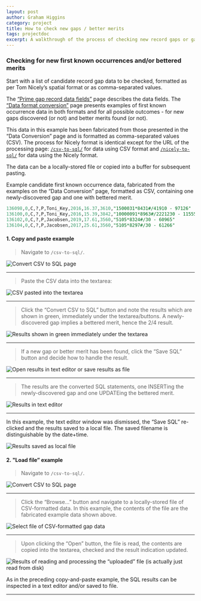 ```yaml
---
layout: post
author: Graham Higgins
category: project
title: How to check new gaps / better merits
tags: projectdoc
excerpt: A walkthrough of the process of checking new record gaps or gaps with better merits -  
---
```


### Checking for new first known occurrences and/or bettered merits

Start with a list of candidate record gap data to be checked, formatted as per Tom Nicely’s spatial format or as comma-separated values.

The [“Prime gap record data fields”](/prime-gap-record-data-fields/) page describes the data fields. The [“Data format conversion”](/conversions/) page presents examples of first known occurrence data in both formats and for all possible outcomes - for new gaps discovered (or not) and better merits found (or not).

This data in this example has been fabricated from those presented in the “Data Conversion” page and is formatted as comma-separated values (CSV). The process for Nicely format is identical except for the URL of the processing page: [`/csv-to-sql/`](/csv-to-sql/) for data using CSV format and [`/nicely-to-sql/`](/nicely-to-sql/) for data using the Nicely format.

The data can be a locally-stored file or copied into a buffer for subsequent pasting.

Example candidate first known occurrence data, fabricated from the examples on the “Data Conversion” page, formatted as CSV, containing one newly-discovered gap and one with bettered merit.

```sql
136098,0,C,?,P,Toni_Key,2016,16.37,3610,"1500031*8431#/41910 - 97126"
136100,0,C,?,P,Toni_Key,2016,15.39,3842,"10000091*8963#/2221230 - 115554"
136102,0,C,?,P,Jacobsen,2019,17.61,3560,"5105*8324#/30 - 60965"
136104,0,C,?,P,Jacobsen,2017,25.61,3560,"5105*8297#/30 - 61266"
```

#### 1. Copy and paste example

> Navigate to `/csv-to-sql/`.

![Convert CSV to SQL page](/img/news/2019-12-04-how-to-check-00.png)

---

> Paste the CSV data into the textarea:

![CSV pasted into the textarea](/img/news/2019-12-04-how-to-check-01.png)

---

> Click the “Convert CSV to SQL” button and note the results which are shown in green, immediately under the textarea/buttons. A newly-discovered gap implies a bettered merit, hence the 2/4 result.

![Results shown in green immediately under the textarea](/img/news/2019-12-04-how-to-check-02.png)

---

> If a new gap or better merit has been found, click the “Save SQL” button and decide how to handle the result.

![Open results in text editor or save results as file](/img/news/2019-12-04-how-to-check-03.png)

---

> The results are the converted SQL statements, one INSERTing the newly-discovered gap and one UPDATEing the bettered merit.

![Results in text editor](/img/news/2019-12-04-how-to-check-04.png)

---

In this example, the text editor window was dismissed, the “Save SQL” re-clicked and the results saved to a local file. The saved filename is distinguishable by the date+time.

![Results saved as local file](/img/news/2019-12-04-how-to-check-05.png)


#### 2. "Load file” example

> Navigate to `/csv-to-sql/`.

![Convert CSV to SQL page](/img/news/2019-12-04-how-to-check-00.png)

---

> Click the “Browse...” button and navigate to a locally-stored file of CSV-formatted data. In this example, the contents of the file are the fabricated example data shown above.

![Select file of CSV-formatted gap data](/img/news/2019-12-04-how-to-check-06.png)

---

> Upon clicking the “Open” button, the file is read, the contents are copied into the textarea, checked and the result indication updated.

![Results of reading and processing the “uploaded” file (is actually just read from disk)](/img/news/2019-12-04-how-to-check-07.png)

As in the preceding copy-and-paste example, the SQL results can be inspected in a text editor and/or saved to file.

---
